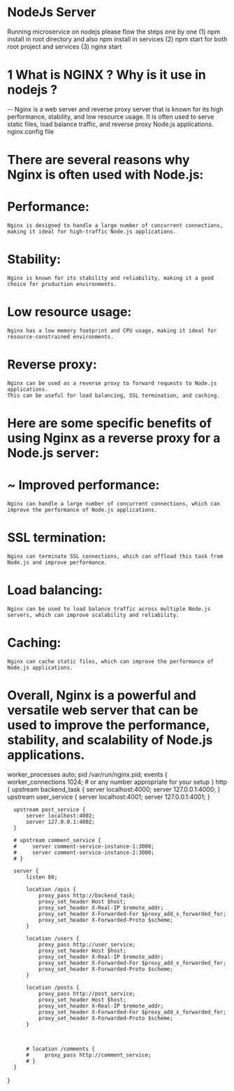 # NodeJs Server

  Running microservice on nodejs please flow the steps one by one
  (1) npm install in root directory and also npm install in services
  (2) npm start for both root project and services
  (3) nginx start

# 1 What is NGINX ? Why is it use in nodejs ?
  -- Nginx is a web server and reverse proxy server that is known for its high performance, stability, and low resource usage. It is often used to serve static files, load balance traffic, and reverse proxy Node.js applications.
  nginx.config  file
# There are several reasons why Nginx is often used with Node.js:
  # Performance:
    Nginx is designed to handle a large number of concurrent connections, making it ideal for high-traffic Node.js applications.
  # Stability:
    Nginx is known for its stability and reliability, making it a good choice for production environments.
  # Low resource usage:
    Nginx has a low memory footprint and CPU usage, making it ideal for resource-constrained environments.
  # Reverse proxy:
    Nginx can be used as a reverse proxy to forward requests to Node.js applications. 
    This can be useful for load balancing, SSL termination, and caching.
# Here are some specific benefits of using Nginx as a reverse proxy for a Node.js server:
  # ~ Improved performance:
    Nginx can handle a large number of concurrent connections, which can improve the performance of Node.js applications.
  # SSL termination:
    Nginx can terminate SSL connections, which can offload this task from Node.js and improve performance.
  # Load balancing:
    Nginx can be used to load balance traffic across multiple Node.js servers, which can improve scalability and reliability.
  # Caching:
    Nginx can cache static files, which can improve the performance of Node.js applications.
# Overall, Nginx is a powerful and versatile web server that can be used to improve the performance, stability, and scalability of Node.js applications.

worker_processes auto;
pid /var/run/nginx.pid;
events {
    worker_connections  1024;  # or any number appropriate for your setup
}
http {
      upstream backend_task {
          server localhost:4000;
          server 127.0.0.1:4000;
      }
      upstream user_service {
          server localhost:4001;
          server 127.0.0.1:4001;
      }

      upstream post_service {
          server localhost:4002;
          server 127.0.0.1:4002;
      }

      # upstream comment_service {
      #     server comment-service-instance-1:3000;
      #     server comment-service-instance-2:3000;
      # }

      server {
          listen 80;

          location /apis {
              proxy_pass http://backend_task;
              proxy_set_header Host $host;
              proxy_set_header X-Real-IP $remote_addr;
              proxy_set_header X-Forwarded-For $proxy_add_x_forwarded_for;
              proxy_set_header X-Forwarded-Proto $scheme;
          }

          location /users {
              proxy_pass http://user_service;
              proxy_set_header Host $host;
              proxy_set_header X-Real-IP $remote_addr;
              proxy_set_header X-Forwarded-For $proxy_add_x_forwarded_for;
              proxy_set_header X-Forwarded-Proto $scheme;
          }

          location /posts {
              proxy_pass http://post_service;
              proxy_set_header Host $host;
              proxy_set_header X-Real-IP $remote_addr;
              proxy_set_header X-Forwarded-For $proxy_add_x_forwarded_for;
              proxy_set_header X-Forwarded-Proto $scheme;
          }

          

          # location /comments {
          #     proxy_pass http://comment_service;
          # }
      }
}
